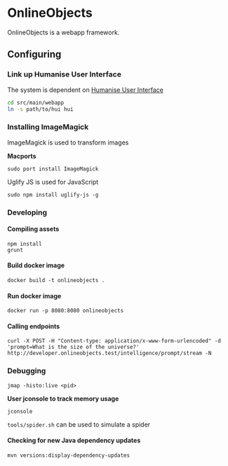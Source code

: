 # OnlineObjects

OnlineObjects is a webapp framework.

## Configuring

### Link up Humanise User Interface

The system is dependent on [Humanise User Interface](https://github.com/Humanise/hui)

```sh
cd src/main/webapp
ln -s path/to/hui hui
```

### Installing ImageMagick

ImageMagick is used to transform images

**Macports**

```
sudo port install ImageMagick
```

Uglify JS is used for JavaScript

```
sudo npm install uglify-js -g
```


### Developing

#### Compiling assets

```
npm install
grunt
```


#### Build docker image

```
docker build -t onlineobjects .
```

#### Run docker image

```
docker run -p 8080:8080 onlineobjects
```

#### Calling endpoints

```
curl -X POST -H "Content-type: application/x-www-form-urlencoded" -d 'prompt=What is the size of the universe?' http://developer.onlineobjects.test/intelligence/prompt/stream -N
```

### Debugging

```
jmap -histo:live <pid>
```

**User jconsole to track memory usage**

```
jconsole
```

`tools/spider.sh` can be used to simulate a spider

#### Checking for new Java dependency updates

```
mvn versions:display-dependency-updates
```
